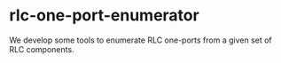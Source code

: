 # rlc-one-port-enumerator
We develop some tools to enumerate RLC one-ports from a given set of RLC components.

